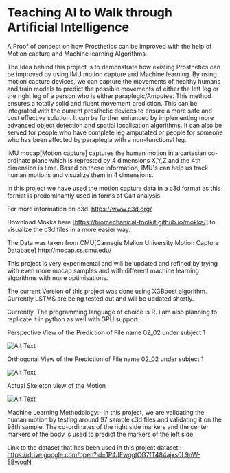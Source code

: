 # Teaching AI to Walk through Artificial Intelligence 
A Proof of concept on how Prosthetics can be improved with the help of Motion capture and Machine learning Algorithms

The Idea behind this project is to demonstrate how existing Prosthetics can be improved by using IMU motion capture and Machine learning. 
By using motion capture devices, we can capture the movements of healthy humans and train models to predict the possible movements of either the left leg or the right leg of a person who is either paraplegic/Amputee. This method ensures a totally solid and fluent movement prediction. This can be integrated with the current prosthetic devices to ensure a more safe and cost effective solution. It can be further enhanced by implementing more advanced object detection and spatial localisation algorithms. It can also be served for people who have complete leg amputated or people for someone who has been affected by paraplegia with a non-functional leg. 



IMU mocap[Motion capture] captures the human motion in a cartesian co-ordinate plane which is represted by 4 dimensions X,Y,Z and the 4th dimension is time. Based on these information, IMU's can help us track human motions and visualize them in 4 dimensions. 



In this project we have used the motion capture data in a c3d format as this format is predominantly used in forms of Gait analysis. 

For more information on c3d:
https://www.c3d.org/

Download Mokka here [https://biomechanical-toolkit.github.io/mokka/] to visualize the c3d files in a more easier way. 


The Data was taken from CMU[Carnegie Mellon University Motion Capture Database]  http://mocap.cs.cmu.edu/ 

This project is very experimental and will be updated and refined by trying with even more mocap samples and with different machine learning algorithms with more optimisations. 

The current Version of this project was done using XGBoost algorithm. Currently LSTMS are being tested out and will be updated shortly. 

Currently, The programming language of choice is R. I am also planning to replicate it in python as well with GPU support. 



Perspective View of the Prediction of File name 02_02 under subject 1 

![Alt Text](https://i.imgur.com/vxLWzP5.gif)

Orthogonal View of the Prediction of File name 02_02 under subject 1 

![Alt Text](https://github.com/Yogge-Yooge/prosthetics-mocap/blob/master/02_02_predicted_orthogonal_n1.gif)


Actual Skeleton view of the Motion 

![Alt Text](https://i.imgur.com/T5JPKtH.gif)

Machine Learning Methodology:- 
In this project, we are validating the human motion by testing around 97 sample c3d files and validating it on the 98th sample. 
The co-ordinates of the right side markers and the center markers of the body is used to predict the markers of the left side. 

Link to the dataset that has been used in this project dataset :- https://drive.google.com/open?id=1P4JEwggtCG7fT484ajxs0L9nW-EBwoqN 
